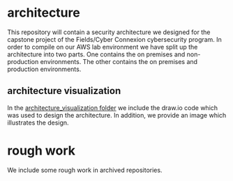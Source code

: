 # architecture

This repository will contain a security architecture we designed for the capstone project of the Fields/Cyber Connexion cybersecurity program. In order to compile on our AWS lab environment we have split up the architecture into two parts. One contains the on premises and non-production environments. The other contains the on premises and production environments.

## architecture visualization

In the [architecture_visualization folder](https://github.com/TeamPrius/architecture/tree/main/architecture_visualization) we include the draw.io code which was used to design the architecture. In addition, we provide an image which illustrates the design.

# rough work

We include some rough work in archived repositories.
